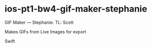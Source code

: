 # ios-pt1-bw4-gif-maker-stephanie
GIF Maker — Stephanie. TL: Scott

Makes GIFs from Live Images for export

Swift
